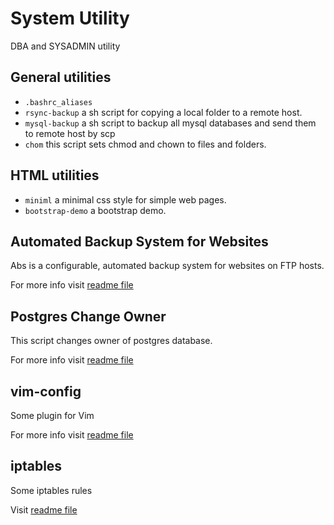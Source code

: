 System Utility
==============

DBA and SYSADMIN utility

General utilities
-----------------

* `.bashrc_aliases`
* `rsync-backup` a sh script for copying a local folder to a remote host.
* `mysql-backup` a sh script to backup all mysql databases and send them to remote host by scp
* `chom` this script sets chmod and chown to files and folders.

HTML utilities
--------------

* `miniml` a minimal css style for simple web pages.
* `bootstrap-demo` a bootstrap demo.

Automated Backup System for Websites
------------------------------------

Abs is a configurable, automated backup system for websites on FTP hosts.

For more info visit [readme file](abs/README.md)

Postgres Change Owner
---------------------

This script changes owner of postgres database.

For more info visit [readme file](postgres-utilities/README.md#postgres-change-owner)


vim-config
----------

Some plugin for Vim

For more info visit [readme file](vim-config/README.md)


iptables
--------

Some iptables rules

Visit [readme file](iptables/README.md)

